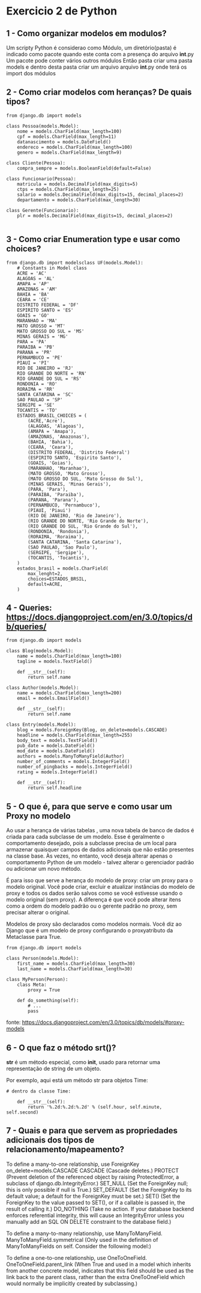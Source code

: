 # Exercicio 2 de Python
 
## 1 - Como organizar modelos em modulos?

Um scripty Python é considerao como Módulo, um diretório(pasta) é indicado como pacote quando este conta com a presença do arquivo __int__.py
Um pacote pode conter vários outros módulos
Então pasta criar uma pasta models e dentro desta pasta criar um arquivo arquivo __int__.py
 onde terá os import dos módulos

## 2 - Como criar modelos com heranças? De quais tipos?
```
from django.db import models

class Pessoa(models.Model):
    nome = models.CharField(max_length=100)
    cpf = models.CharField(max_length=11)
    datanascimento = models.DateField()
    endereco = models.CharField(max_length=100)
    genero = models.CharField(max_length=9)

class Cliente(Pessoa):
    compra_sempre = models.BooleanField(default=False)

class Funcionario(Pessoa):
    matricula = models.DecimalField(max_digits=5)
    ctps = models.CharField(max_length=25)
    salario = models.DecimalField(max_digits=15, decimal_places=2)
    departamento = models.CharField(max_length=30)

class Gerente(Funcionario):
    plr = models.DecimalField(max_digits=15, decimal_places=2)
    
```

## 3 - Como criar Enumeration type e usar como choices?

```
from django.db import modelsclass UF(models.Model):
    # Constants in Model class
    ACRE = 'AC'	
    ALAGOAS = 'AL'
    AMAPA = 'AP'
    AMAZONAS = 'AM'
    BAHIA = 'BA'
    CEARA = 'CE'
    DISTRITO FEDERAL = 'DF'
    ESPIRITO SANTO = 'ES'
    GOAIS = 'GO'
    MARANHAO = 'MA'
    MATO GROSSO = 'MT'
    MATO GROSSO DO SUL = 'MS'
    MINAS GERAIS = 'MG'
    PARA = 'PA'
    PARAIBA = 'PB'
    PARANA = 'PR'
    PERNAMBUCO = 'PE'
    PIAUI = 'PI'
    RIO DE JANEIRO = 'RJ'
    RIO GRANDE DO NORTE = 'RN'
    RIO GRANDE DO SUL = 'RS'
    RONDONIA = 'RO'
    RORAIMA = 'RR'
    SANTA CATARINA = 'SC'
    SAO PAULAO = 'SP'
    SERGIPE = 'SE'
    TOCANTIS = 'TO'
    ESTADOS_BRASIL_CHOICES = (
        (ACRE,'Acre'),
        (ALAGOAS, 'Alagoas'),
        (AMAPA = 'Amapa'),
        (AMAZONAS, 'Amazonas'),
        (BAHIA, 'Bahia'),
        (CEARA, 'Ceara'),
        (DISTRITO FEDERAL, 'Distrito Federal')
        (ESPIRITO SANTO, 'Espirito Santo'),
        (GOAIS, 'Goias'),
        (MARANHAO, 'Maranhao'),
        (MATO GROSSO, 'Mato Grosso'),
        (MATO GROSSO DO SUL, 'Mato Grosso do Sul'),
        (MINAS GERAIS, 'Minas Gerais'),
        (PARA, 'Para'),
        (PARAIBA, 'Paraiba'),
        (PARANA, 'Parana'),
        (PERNAMBUCO, 'Pernambuco'),
        (PIAUI, 'Piaui')
        (RIO DE JANEIRO, 'Rio de Janeiro'),
        (RIO GRANDE DO NORTE, 'Rio Grande do Norte'),
        (RIO GRANDE DO SUL, 'Rio Grande do Sul'),
        (RONDONIA, 'Rondonia'),
        (RORAIMA, 'Roraima'),
        (SANTA CATARINA, 'Santa Catarina'),
        (SAO PAULAO, 'Sao Paulo'),
        (SERGIPE, 'Sergipe'),
        (TOCANTIS, 'Tocantis'),
    )
    estados_brasil = models.CharField(
        max_lenght=2,
        choices=ESTADOS_BRSIL,
        default=ACRE,
    )
```

## 4 - Queries: https://docs.djangoproject.com/en/3.0/topics/db/queries/

```
from django.db import models

class Blog(models.Model):
    name = models.CharField(max_length=100)
    tagline = models.TextField()

    def __str__(self):
        return self.name

class Author(models.Model):
    name = models.CharField(max_length=200)
    email = models.EmailField()

    def __str__(self):
        return self.name

class Entry(models.Model):
    blog = models.ForeignKey(Blog, on_delete=models.CASCADE)
    headline = models.CharField(max_length=255)
    body_text = models.TextField()
    pub_date = models.DateField()
    mod_date = models.DateField()
    authors = models.ManyToManyField(Author)
    number_of_comments = models.IntegerField()
    number_of_pingbacks = models.IntegerField()
    rating = models.IntegerField()

    def __str__(self):
        return self.headline
```

## 5 - O que é, para que serve e como usar um Proxy no modelo

Ao usar a herança de várias tabelas , uma nova tabela de banco de dados é criada para cada subclasse de um modelo. Esse é geralmente o comportamento desejado, pois a subclasse precisa de um local para armazenar quaisquer campos de dados adicionais que não estão presentes na classe base. Às vezes, no entanto, você deseja alterar apenas o comportamento Python de um modelo - talvez alterar o gerenciador padrão ou adicionar um novo método.

É para isso que serve a herança do modelo de proxy: criar um proxy para o modelo original. Você pode criar, excluir e atualizar instâncias do modelo de proxy e todos os dados serão salvos como se você estivesse usando o modelo original (sem proxy). A diferença é que você pode alterar itens como a ordem do modelo padrão ou o gerente padrão no proxy, sem precisar alterar o original.

Modelos de proxy são declarados como modelos normais. Você diz ao Django que é um modelo de proxy configurando o proxyatributo da Metaclasse para True.

```
from django.db import models

class Person(models.Model):
    first_name = models.CharField(max_length=30)
    last_name = models.CharField(max_length=30)

class MyPerson(Person):
    class Meta:
        proxy = True

    def do_something(self):
        # ...
        pass
```
fonte: https://docs.djangoproject.com/en/3.0/topics/db/models/#proxy-models

## 6 - O que faz o método __srt__()?

__str__ é um método especial, como __init__, usado para retornar uma representação de string de um objeto.

Por exemplo, aqui está um método str para objetos Time:

```
# dentro da classe Time:

    def __str__(self):
        return '%.2d:%.2d:%.2d' % (self.hour, self.minute, self.second)
```

## 7 - Quais e para que servem as propriedades adicionais dos tipos de relacionamento/mapeamento?

To define a many-to-one relationship, use ForeignKey
on_delete=models.CASCADE
CASCADE (Cascade deletes.)
PROTECT (Prevent deletion of the referenced object by raising ProtectedError, a subclass of django.db.IntegrityError.)
SET_NULL (Set the ForeignKey null; this is only possible if null is True.)
SET_DEFAULT (Set the ForeignKey to its default value; a default for the ForeignKey must be set.)
SET() (Set the ForeignKey to the value passed to SET(), or if a callable is passed in, the result of calling it.)
DO_NOTHING (Take no action. If your database backend enforces referential integrity, this will cause an IntegrityError unless you manually add an SQL ON DELETE constraint to the database field.)

To define a many-to-many relationship, use ManyToManyField.
ManyToManyField.symmetrical (Only used in the definition of ManyToManyFields on self. Consider the following model:)

To define a one-to-one relationship, use OneToOneField.
OneToOneField.parent_link (When True and used in a model which inherits from another concrete model, indicates that this field should be used as the link back to the parent class, rather than the extra OneToOneField which would normally be implicitly created by subclassing.)
